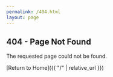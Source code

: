 ```yaml
---
permalink: /404.html
layout: page
---
```


## 404 - Page Not Found

The requested page could not be found.

[Return to Home]({{ "/" | relative_url }})
